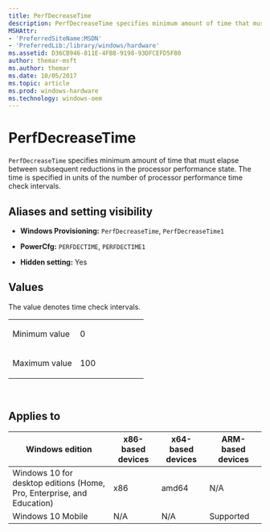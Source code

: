 ```yaml
---
title: PerfDecreaseTime
description: PerfDecreaseTime specifies minimum amount of time that must elapse between subsequent reductions in the processor performance state. The time is specified in units of the number of processor performance time check intervals.
MSHAttr:
- 'PreferredSiteName:MSDN'
- 'PreferredLib:/library/windows/hardware'
ms.assetid: D36CB946-811E-4FB8-9198-93DFCEFD5F80
author: themar-msft
ms.author: themar
ms.date: 10/05/2017
ms.topic: article
ms.prod: windows-hardware
ms.technology: windows-oem
---
```


# PerfDecreaseTime


`PerfDecreaseTime` specifies minimum amount of time that must elapse between subsequent reductions in the processor performance state. The time is specified in units of the number of processor performance time check intervals.

## <span id="Aliases_and_setting_visibility"></span><span id="aliases_and_setting_visibility"></span><span id="ALIASES_AND_SETTING_VISIBILITY"></span>Aliases and setting visibility


-   **Windows Provisioning:** `PerfDecreaseTime`, `PerfDecreaseTime1`

-   **PowerCfg:** `PERFDECTIME`, `PERFDECTIME1`

-   **Hidden setting:** Yes

## <span id="Values"></span><span id="values"></span><span id="VALUES"></span>Values


The value denotes time check intervals.

<table>
<colgroup>
<col width="50%" />
<col width="50%" />
</colgroup>
<tbody>
<tr class="odd">
<td><p>Minimum value</p></td>
<td><p>0</p></td>
</tr>
<tr class="even">
<td><p>Maximum value</p></td>
<td><p>100</p></td>
</tr>
</tbody>
</table>

 

## <span id="Applies_to"></span><span id="applies_to"></span><span id="APPLIES_TO"></span>Applies to


| Windows edition                                                        | x86-based devices | x64-based devices | ARM-based devices |
|------------------------------------------------------------------------|-------------------|-------------------|-------------------|
| Windows 10 for desktop editions (Home, Pro, Enterprise, and Education) | x86               | amd64             | N/A               |
| Windows 10 Mobile                                                      | N/A               | N/A               | Supported         |
